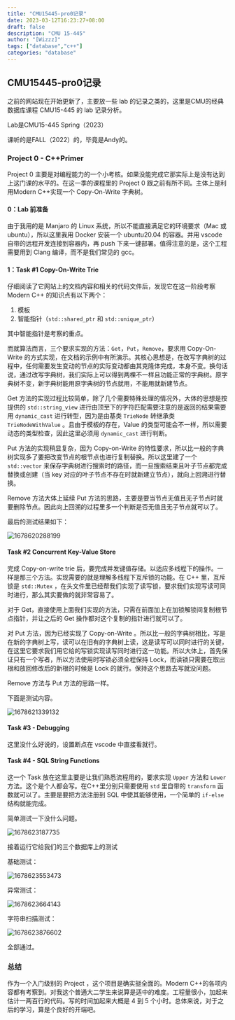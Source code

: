 ```yaml
---
title: "CMU15445-pro0记录"
date: 2023-03-12T16:23:27+08:00
draft: false
description: "CMU 15-445"
author: "[Wizzz]"
tags: ["database","c++"]
categories: "database"
---
```


## CMU15445-pro0记录

之前的网站现在开始更新了，主要放一些 lab 的记录之类的，这里是CMU的经典数据库课程 CMU15-445 的 lab 记录分析。

Lab是CMU15-445 Spring（2023）

课听的是FALL（2022）的，毕竟是Andy的。

### Project 0 - C++Primer

Project 0 主要是对编程能力的一个小考核。如果没能完成它那实际上是没有达到上这门课的水平的。在这一季的课程里的 Project 0 跟之前有所不同。主体上是利用Modern C++实现一个 Copy-On-Write 字典树。

#### 0：Lab 前准备

由于我用的是 Manjaro 的 Linux 系统，所以不能直接满足它的环境要求（Mac 或 ubuntu），所以这里我用 Docker 安装一个 ubuntu20.04 的容器。并用 vscode 自带的远程开发连接到容器内，再 push 下来一键部署。值得注意的是，这个工程需要用到 Clang 编译，而不是我们常见的 gcc。

#### 1：Task #1 Copy-On-Write Trie

仔细阅读了它网站上的文档内容和相关的代码文件后，发现它在这一阶段考察 Modern C++ 的知识点有以下两个：

1. 模板
2. 智能指针（`std::shared_ptr` 和 `std::unique_ptr`）

其中智能指针是考察的重点。

而就算法而言，三个要求实现的方法：`Get`，`Put`，`Remove`，要求用 Copy-On-Write 的方式实现，在文档的示例中有所演示。其核心思想是，在改写字典树的过程中，任何需要发生变动的节点的实际变动都由其克隆体完成，本身不变。换句话说，通过改写字典树，我们实际上可以得到两棵不一样且功能正常的字典树。原字典树不变，新字典树能用原字典树的节点就用，不能用就新建节点。

Get 方法的实现过程比较简单，除了几个需要特殊处理的情况外，大体的思想是按提供的 `std::string_view` 进行由顶至下的字符匹配需要注意的是返回的结果需要用 `dynamic_cast` 进行转型，因为是由基类 `TrieNode` 转继承类 `TrieNodeWithValue` 。且由于模板的存在，Value 的类型可能会不一样，所以需要动态的类型检查，因此这里必须用 `dynamic_cast` 进行判断。

Put 方法的实现稍显复杂，因为 Copy-on-Write 的特性要求，所以比一般的字典树实现多了要把改变节点的根节点也进行复制替换。所以这里建了一个 `std::vector` 来保存字典树进行搜索时的路径，而一旦搜索结束且叶子节点都完成替换或创建（当 key 对应的叶子节点不存在时就新建立节点），就向上回溯进行替换。

Remove 方法大体上延续 Put 方法的思路，主要是要当节点无值且无子节点时就要删除节点。因此向上回溯的过程里多一个判断是否无值且无子节点就可以了。

最后的测试结果如下：

![1678620288199](media/cmu15454/2023-03-12_19-24.png)

#### Task #2 Concurrent Key-Value Store

完成 Copy-on-write  trie 后，要完成并发键值存储。以适应多线程下的操作。一样是那三个方法。实现需要的就是理解多线程下互斥锁的功能。在 C++ 里，互斥锁是 `std::Mutex` ，在头文件里已经帮我们实现了读写锁，要求我们实现写读可同时进行，那么其实要做的就非常容易了。

对于 Get，直接使用上面我们实现的方法，只需在前面加上在加锁解锁间复制根节点指针，并让之后的 Get 操作都对这个复制的指针进行就可以了。

对 Put 方法，因为已经实现了 Copy-on-Write 。所以比一般的字典树相比，写是在新的字典树上写，读可以在旧有的字典树上读，这是读写可以同时进行的关键，在这里它要求我们用它给的写锁实现读写同时进行这一功能。所以大体上，首先保证只有一个写者，所以方法使用时写锁必须全程保持 Lock，而读锁只需要在取出根和放回修改后的新根的时候是 Lock 的就行。保持这个思路去写就没问题。

Remove 方法与 Put 方法的思路一样。

下面是测试内容。

![1678621339132](media/cmu15454/2023-03-12_19-42.png)

#### Task #3 - Debugging

这里没什么好说的，设置断点在 vscode 中直接看就行。

#### Task #4 - SQL String Functions

这一个 Task 放在这里主要是让我们熟悉流程用的，要求实现 `Upper` 方法和 `Lower` 方法。这个是个人都会写。在C++里分别只需要使用 `std` 里自带的 `transform` 函数就可以了。主要是要把方法注册到 SQL 中使其能够使用，一个简单的 `if-else` 结构就能完成。

简单测试一下没什么问题。

![1678623187735](media/cmu15454/2023-03-12_20-12.png)

接着运行它给我们的三个数据库上的测试

基础测试：

![1678623553473](media/cmu15454/2023-03-12_20-16.png)

异常测试：

![1678623664143](media/cmu15454/2023-03-12_20-18.png)

字符串扫描测试：

![1678623876602](media/cmu15454/2023-03-12_20-18_1.png)

全部通过。

### 总结

作为一个入门级别的 Project ，这个项目是确实挺全面的。Modern C++的各项内容都有考察到。对我这个普通大二学生来说算是适中的难度。工程量很小，加起来估计一两百行的代码。写的时间加起来大概是 4 到 5 个小时。总体来说，对于之后的学习，算是个良好的开端吧。
